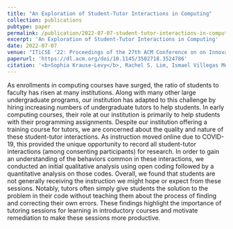 ```yaml
---
title: "An Exploration of Student-Tutor Interactions in Computing"
collection: publications
pubtype: paper
permalink: /publication/2022-07-07-student-tutor-interactions-in-computing
excerpt: 'An Exploration of Student-Tutor Interactions in Computing'
date: 2022-07-07
venue: "ITiCSE '22: Proceedings of the 27th ACM Conference on on Innovation and Technology in Computer Science Education"
paperurl: 'https://dl.acm.org/doi/10.1145/3502718.3524786'
citation: '<b>Sophia Krause-Levy</b>, Rachel S. Lim, Ismael Villegas Molina, Yingjun Cao, and Leo Porter. 2022. An Exploration of Student-Tutor Interactions in Computing. <i>In Proceedings of the 27th ACM Conference on Innovation and Technology in Computer Science Education Vol. 1 (ITiCSE)</i>. 435–441. <a href="https://dl.acm.org/doi/10.1145/3502718.3524786" target="_blank">doi:10.1145/3502718.3524786</a>'
---
```

As enrollments in computing courses have surged, the ratio of students to faculty has risen at many institutions. Along with many other large undergraduate programs, our institution has adapted to this challenge by hiring increasing numbers of undergraduate tutors to help students. In early computing courses, their role at our institution is primarily to help students with their programming assignments. Despite our institution offering a training course for tutors, we are concerned about the quality and nature of these student-tutor interactions. As instruction moved online due to COVID-19, this provided the unique opportunity to record all student-tutor interactions (among consenting participants) for research. In order to gain an understanding of the behaviors common in these interactions, we conducted an initial qualitative analysis using open coding followed by a quantitative analysis on those codes. Overall, we found that students are not generally receiving the instruction we might hope or expect from these sessions. Notably, tutors often simply give students the solution to the problem in their code without teaching them about the process of finding and correcting their own errors. These findings highlight the importance of tutoring sessions for learning in introductory courses and motivate remediation to make these sessions more productive.